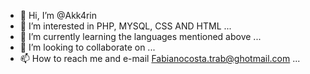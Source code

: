 - 👋 Hi, I’m @Akk4rin
- 👀 I’m interested in PHP, MYSQL, CSS AND HTML ...
- 🌱 I’m currently learning the languages mentioned above ...
- 💞️ I’m looking to collaborate on  ...
- 📫 How to reach me and e-mail Fabianocosta.trab@ghotmail.com ...

<!---
Akk4rin/Akk4rin is a ✨ special ✨ repository because its `README.md` (this file) appears on your GitHub profile.
You can click the Preview link to take a look at your changes.
--->
